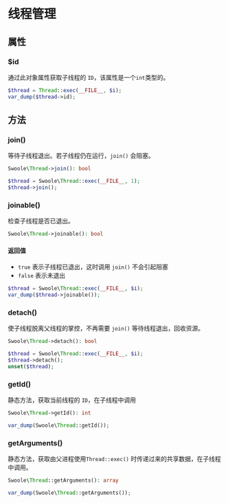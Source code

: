 # 线程管理

## 属性

### $id

通过此对象属性获取子线程的 `ID`，该属性是一个`int`类型的。

```php
$thread = Thread::exec(__FILE__, $i);
var_dump($thread->id);
```

## 方法

### join()

等待子线程退出。若子线程仍在运行，`join()` 会阻塞。

```php
Swoole\Thread->join(): bool
```

```php
$thread = Swoole\Thread::exec(__FILE__, 1);
$thread->join();
```

### joinable()

检查子线程是否已退出。

```php
Swoole\Thread->joinable(): bool
```

#### 返回值
- `true` 表示子线程已退出，这时调用 `join()` 不会引起阻塞
- `false` 表示未退出

```php
$thread = Swoole\Thread::exec(__FILE__, $i);
var_dump($thread->joinable());
```

### detach()

使子线程脱离父线程的掌控，不再需要 `join()` 等待线程退出，回收资源。

```php
Swoole\Thread->detach(): bool
```

```php
$thread = Swoole\Thread::exec(__FILE__, $i);
$thread->detach();
unset($thread);
```

### getId()

静态方法，获取当前线程的 `ID`，在子线程中调用

```php
Swoole\Thread->getId(): int
```

```php
var_dump(Swoole\Thread::getId());
```

### getArguments()

静态方法，获取由父进程使用`Thread::exec()` 时传递过来的共享数据，在子线程中调用。

```php
Swoole\Thread::getArguments(): array
```

```php
var_dump(Swoole\Thread::getArguments());
```
